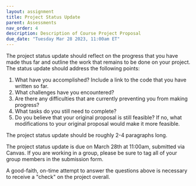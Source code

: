 ```yaml
---
layout: assignment
title: Project Status Update
parent: Assessments
nav_order: 4
description: Description of Course Project Proposal
due_date: "Tuesday Mar 28 2023, 11:00am ET"
---
```


The project status update should reflect on the progress that you have made thus far and outline the work that remains to be done on your project. 
The status update should address the following points:

1. What have you accomplished? Include a link to the code that you have written so far.
2. What challenges have you encountered?
3. Are there any difficulties that are currently preventing you from making progress?
4. What tasks do you still need to complete?
5. Do you believe that your original proposal is still feasible? If no, what modifications to your original proposal would make it more feasible.

The project status update should be roughly 2-4 paragraphs long.

The project status update is due on March 28th at 11:00am, submitted via Canvas. If you are working in a group, please be sure to tag all of your group members in the submission form.

A good-faith, on-time attempt to answer the questions above is necessary to receive a "check" on the project overall.
